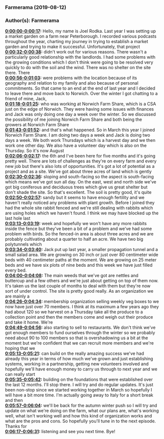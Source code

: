 ### Farmerama  (2019-08-12)  
### Author(s): Farmerama  

**[0:00:00-0:00:17](https://soundcloud.com/farmerama-radio/shorts-norwich-farmshare-introduction#t=0:00:00):**  Hello, my name is Joel Rodka. Last year I was setting up a market garden on a farm near  Peterborough. I recorded various podcasts throughout the year, charting my journey in  trying to establish a market garden and trying to make it successful. Unfortunately, that project  
**[0:00:32-0:00:38](https://soundcloud.com/farmerama-radio/shorts-norwich-farmshare-introduction#t=0:00:32):**  didn't work out for various reasons. There wasn't a particularly good relationship with the landlords.  I had some problems with the growing conditions which I don't think were going to be resolved  very quickly to do with the soil and the wind. There was no shelter on the site there. There  
**[0:00:56-0:01:03](https://soundcloud.com/farmerama-radio/shorts-norwich-farmshare-introduction#t=0:00:56):**  were problems with the location because of its geography and relation to my family and also  because of personal commitments. So that came to an end at the end of last year and I decided to  leave there and move back to Norwich. Over the winter I got chatting to a friend of mine, Jack,  
**[0:01:18-0:01:25](https://soundcloud.com/farmerama-radio/shorts-norwich-farmshare-introduction#t=0:01:18):**  who was working at Norwich Farm Share, which is a CSA just on the edge of Norwich. They were having  some issues with finances and Jack was only doing one day a week over the winter. So we discussed  the possibility of me joining Norwich Farm Share and both being the growers at Norwich Farm Share  
**[0:01:43-0:01:52](https://soundcloud.com/farmerama-radio/shorts-norwich-farmshare-introduction#t=0:01:43):**  and that's what happened. So in March this year I joined Norwich Farm Share. I am doing two days a  week and Jack is doing two days a week. We both work Thursdays which is a harvest day and we then  work one other day. We also have a volunteer day which is also on the Thursday. So it's now August  
**[0:02:06-0:02:17](https://soundcloud.com/farmerama-radio/shorts-norwich-farmshare-introduction#t=0:02:06):**  the 6th and I've been here for five months and it's going pretty well. There are lots of challenges  as they're on every farm and every new job but there's also lots of opportunities. It's got a  lot of potential as a project and as a site. We've got about three acres of land which is gently  
**[0:02:30-0:02:36](https://soundcloud.com/farmerama-radio/shorts-norwich-farmshare-introduction#t=0:02:30):**  sloping and south-facing so the aspect is south-facing which means we've got sun all day.  On the east, west and north side we've got big coniferous and deciduous trees which give us  great shelter but don't shade the site. So that's excellent. The soil is pretty good, it's quite  
**[0:02:50-0:02:57](https://soundcloud.com/farmerama-radio/shorts-norwich-farmshare-introduction#t=0:02:50):**  sandy but it seems to have enough fertility and we haven't really noticed any problems with plant  growth. Before I joined they had the whole site rabbit fenced and we're still dealing with rabbits  which are using holes which we haven't found. I think we may have blocked up the last hole last  
**[0:03:13-0:03:19](https://soundcloud.com/farmerama-radio/shorts-norwich-farmshare-introduction#t=0:03:13):**  week and hopefully we won't have any more rabbits inside the fence but they've been a bit of a  problem and we've had some problem with birds. So the fenced-in area is about three acres and  we are probably cultivating about a quarter to half an acre. We have two big polytunnels which  
**[0:03:34-0:03:40](https://soundcloud.com/farmerama-radio/shorts-norwich-farmshare-introduction#t=0:03:34):**  Jack put up last year, a smaller propagation tunnel and a small salad area. We are growing  on 30 inch or just over 80 centimeter wide beds with 40 centimeter paths at the moment. We are growing  on 25 meter beds and we have six plots of nine beds and this week we have just filled every bed.  
**[0:04:00-0:04:08](https://soundcloud.com/farmerama-radio/shorts-norwich-farmshare-introduction#t=0:04:00):**  The main weeds that we've got are nettles and buttercup and a few others and we're just about  getting on top of them now. It's taken us the last couple of months to deal with them but they're now  sort of under control. The site is pretty good really. As an organization we are mainly a  
**[0:04:26-0:04:34](https://soundcloud.com/farmerama-radio/shorts-norwich-farmshare-introduction#t=0:04:26):**  membership organization selling weekly veg boxes to we now have just over 70 members. I think at  its maximum a few years ago they had about 120 so we harvest on a Thursday take all the produce to  a collection point and then the members come and weigh out their produce and take it home. We're  
**[0:04:49-0:04:56](https://soundcloud.com/farmerama-radio/shorts-norwich-farmshare-introduction#t=0:04:49):**  also starting to sell to restaurants. We don't think we've got enough members to fund ourselves  through the winter so we probably need about 90 to 100 members so that is overshadowing us a bit  at the moment but we're confident that we can recruit more members and we're hoping that we  
**[0:05:13-0:05:21](https://soundcloud.com/farmerama-radio/shorts-norwich-farmshare-introduction#t=0:05:13):**  can build on the really amazing success we've had already this year in terms of how much we've grown  and just establishing systems, working in a partnership, getting new volunteers involved  and hopefully we'll have enough money to carry us through to next year and we can really start  
**[0:05:35-0:05:42](https://soundcloud.com/farmerama-radio/shorts-norwich-farmshare-introduction#t=0:05:35):**  building on the foundations that were established over the last 12 months. I'll stop there. I will  try and do regular updates. It's just been non-stop since we started working together in March so  hopefully I will have a bit more time. I'm actually going away to Italy for a short break and then  
**[0:05:57-0:06:04](https://soundcloud.com/farmerama-radio/shorts-norwich-farmshare-introduction#t=0:05:57):**  we'll be back for the autumn winter push so I will try and update on what we're doing on the farm,  what our plans are, what's working well, what isn't working well and how this kind of organization  works and what are the pros and cons. So hopefully you'll tune in to the next episode. Thanks for  
**[0:06:17-0:06:31](https://soundcloud.com/farmerama-radio/shorts-norwich-farmshare-introduction#t=0:06:17):**  listening and see you next time. Bye!  